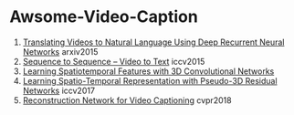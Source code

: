 # Awsome-Video-Caption

1. [Translating Videos to Natural Language Using Deep Recurrent Neural Networks](http://cn.arxiv.org/pdf/1412.4729.pdf) arxiv2015
2. [Sequence to Sequence – Video to Text](http://www.cs.utexas.edu/users/ml/papers/venugopalan.iccv15.pdf) iccv2015
3. [Learning Spatiotemporal Features with 3D Convolutional Networks](http://cn.arxiv.org/pdf/1412.0767.pdf) 
4. [Learning Spatio-Temporal Representation with Pseudo-3D Residual Networks](http://cn.arxiv.org/pdf/1711.10305.pdf) iccv2017
5. [Reconstruction Network for Video Captioning](http://cn.arxiv.org/pdf/1803.11438.pdf) cvpr2018
